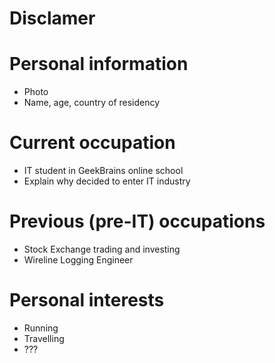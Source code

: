 # Disclamer

# Personal information
- Photo
- Name, age, country of residency

# Current occupation
- IT student in GeekBrains online school
- Explain why decided to enter IT industry

# Previous (pre-IT) occupations
- Stock Exchange trading and investing
- Wireline Logging Engineer

# Personal interests
- Running
- Travelling
- ???


